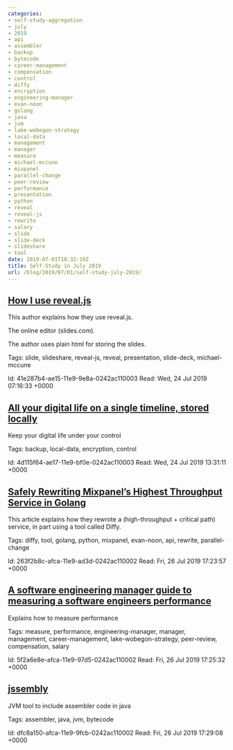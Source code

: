 ```yaml
---
categories:
- self-study-aggregation
- july
- 2019
- api
- assembler
- backup
- bytecode
- career-management
- compensation
- control
- diffy
- encryption
- engineering-manager
- evan-noon
- golang
- java
- jvm
- lake-wobegon-strategy
- local-data
- management
- manager
- measure
- michael-mccune
- mixpanel
- parallel-change
- peer-review
- performance
- presentation
- python
- reveal
- reveal-js
- rewrite
- salary
- slide
- slide-deck
- slideshare
- tool
date: 2019-07-01T10:32:19Z
title: Self-Study in July 2019
url: /blog/2019/07/01/self-study-july-2019/
---
```


## [How I use reveal.js](https://elmiko.github.io/2017/10/08/how-i-use-revealjs.html)

This author explains how they use reveal.js.

The online editor (slides.com).

The author uses plain html for storing the slides.

Tags: slide, slideshare, reveal-js, reveal, presentation, slide-deck, michael-mccune

Id: 41e287b4-ae15-11e9-9e8a-0242ac110003
Read: Wed, 24 Jul 2019 07:16:33 +0000

## [All your digital life on a single timeline, stored locally](https://github.com/mholt/timeliner)

Keep your digital life under your control

Tags: backup, local-data, encryption, control

Id: 4d115f64-ae17-11e9-bf0e-0242ac110003
Read: Wed, 24 Jul 2019 13:31:11 +0000

## [Safely Rewriting Mixpanel’s Highest Throughput Service in Golang](https://engineering.mixpanel.com/2019/07/24/safely-rewriting-mixpanels-highest-throughput-service-in-golang/)

This article explains how they rewrote a (high-throughput + critical path) service, in part using a tool called Diffy.

Tags: diffy, tool, golang, python, mixpanel, evan-noon, api, rewrite, parallel-change

Id: 263f2b8c-afca-11e9-ad3d-0242ac110002
Read: Fri, 26 Jul 2019 17:23:57 +0000

## [A software engineering manager guide to measuring a software engineers performance](https://www.jmoses.co/2019/07/08/software-engineering-manager-guide-measuring-performance.html)

Explains how to measure performance

Tags: measure, performance, engineering-manager, manager, management, career-management, lake-wobegon-strategy, peer-review, compensation, salary

Id: 5f2a6e8e-afca-11e9-97d5-0242ac110002
Read: Fri, 26 Jul 2019 17:25:32 +0000

## [jssembly](https://github.com/dvx/jssembly)

JVM tool to include assembler code in java

Tags: assembler, java, jvm, bytecode

Id: dfc8a150-afca-11e9-9fcb-0242ac110002
Read: Fri, 26 Jul 2019 17:29:08 +0000

